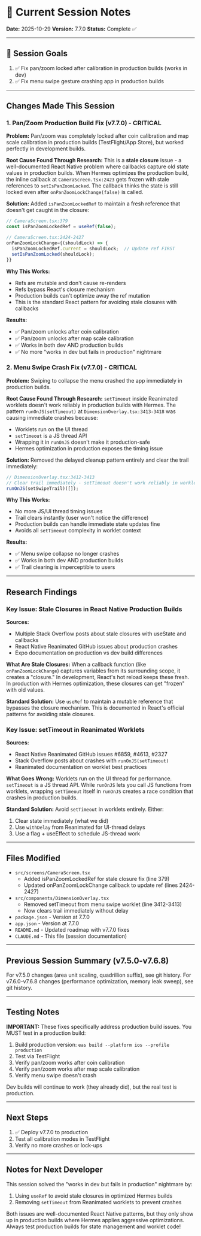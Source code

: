 # 🤖 Current Session Notes

**Date:** 2025-10-29
**Version:** 7.7.0
**Status:** Complete ✅

---

## 📝 Session Goals

1. ✅ Fix pan/zoom locked after calibration in production builds (works in dev)
2. ✅ Fix menu swipe gesture crashing app in production builds

---

## Changes Made This Session

### 1. Pan/Zoom Production Build Fix (v7.7.0) - CRITICAL

**Problem:** Pan/zoom was completely locked after coin calibration and map scale calibration in production builds (TestFlight/App Store), but worked perfectly in development builds.

**Root Cause Found Through Research:**
This is a **stale closure** issue - a well-documented React Native problem where callbacks capture old state values in production builds. When Hermes optimizes the production build, the inline callback at `CameraScreen.tsx:2423` gets frozen with stale references to `setIsPanZoomLocked`. The callback thinks the state is still locked even after `onPanZoomLockChange(false)` is called.

**Solution:**
Added `isPanZoomLockedRef` to maintain a fresh reference that doesn't get caught in the closure:
```typescript
// CameraScreen.tsx:379
const isPanZoomLockedRef = useRef(false);

// CameraScreen.tsx:2424-2427
onPanZoomLockChange={(shouldLock) => {
  isPanZoomLockedRef.current = shouldLock;  // Update ref FIRST
  setIsPanZoomLocked(shouldLock);
}}
```

**Why This Works:**
- Refs are mutable and don't cause re-renders
- Refs bypass React's closure mechanism
- Production builds can't optimize away the ref mutation
- This is the standard React pattern for avoiding stale closures with callbacks

**Results:**
- ✅ Pan/zoom unlocks after coin calibration
- ✅ Pan/zoom unlocks after map scale calibration
- ✅ Works in both dev AND production builds
- ✅ No more "works in dev but fails in production" nightmare

### 2. Menu Swipe Crash Fix (v7.7.0) - CRITICAL

**Problem:** Swiping to collapse the menu crashed the app immediately in production builds.

**Root Cause Found Through Research:**
`setTimeout` inside Reanimated worklets doesn't work reliably in production builds with Hermes. The pattern `runOnJS(setTimeout)` at `DimensionOverlay.tsx:3413-3418` was causing immediate crashes because:
- Worklets run on the UI thread
- `setTimeout` is a JS thread API
- Wrapping it in `runOnJS` doesn't make it production-safe
- Hermes optimization in production exposes the timing issue

**Solution:**
Removed the delayed cleanup pattern entirely and clear the trail immediately:
```typescript
// DimensionOverlay.tsx:3412-3413
// Clear trail immediately - setTimeout doesn't work reliably in worklets (production builds)
runOnJS(setSwipeTrail)([]);
```

**Why This Works:**
- No more JS/UI thread timing issues
- Trail clears instantly (user won't notice the difference)
- Production builds can handle immediate state updates fine
- Avoids all `setTimeout` complexity in worklet context

**Results:**
- ✅ Menu swipe collapse no longer crashes
- ✅ Works in both dev AND production builds
- ✅ Trail clearing is imperceptible to users

---

## Research Findings

### Key Issue: Stale Closures in React Native Production Builds

**Sources:**
- Multiple Stack Overflow posts about stale closures with useState and callbacks
- React Native Reanimated GitHub issues about production crashes
- Expo documentation on production vs dev build differences

**What Are Stale Closures:**
When a callback function (like `onPanZoomLockChange`) captures variables from its surrounding scope, it creates a "closure." In development, React's hot reload keeps these fresh. In production with Hermes optimization, these closures can get "frozen" with old values.

**Standard Solution:**
Use `useRef` to maintain a mutable reference that bypasses the closure mechanism. This is documented in React's official patterns for avoiding stale closures.

### Key Issue: setTimeout in Reanimated Worklets

**Sources:**
- React Native Reanimated GitHub issues #6859, #4613, #2327
- Stack Overflow posts about crashes with `runOnJS(setTimeout)`
- Reanimated documentation on worklet best practices

**What Goes Wrong:**
Worklets run on the UI thread for performance. `setTimeout` is a JS thread API. While `runOnJS` lets you call JS functions from worklets, wrapping `setTimeout` itself in `runOnJS` creates a race condition that crashes in production builds.

**Standard Solution:**
Avoid `setTimeout` in worklets entirely. Either:
1. Clear state immediately (what we did)
2. Use `withDelay` from Reanimated for UI-thread delays
3. Use a flag + useEffect to schedule JS-thread work

---

## Files Modified

- `src/screens/CameraScreen.tsx`
  - Added isPanZoomLockedRef for stale closure fix (line 379)
  - Updated onPanZoomLockChange callback to update ref (lines 2424-2427)
- `src/components/DimensionOverlay.tsx`
  - Removed setTimeout from menu swipe worklet (line 3412-3413)
  - Now clears trail immediately without delay
- `package.json` - Version at 7.7.0
- `app.json` - Version at 7.7.0
- `README.md` - Updated roadmap with v7.7.0 fixes
- `CLAUDE.md` - This file (session documentation)

---

## Previous Session Summary (v7.5.0-v7.6.8)

For v7.5.0 changes (area unit scaling, quadrillion suffix), see git history.
For v7.6.0-v7.6.8 changes (performance optimization, memory leak sweep), see git history.

---

## Testing Notes

**IMPORTANT:** These fixes specifically address production build issues. You MUST test in a production build:

1. Build production version: `eas build --platform ios --profile production`
2. Test via TestFlight
3. Verify pan/zoom works after coin calibration
4. Verify pan/zoom works after map scale calibration
5. Verify menu swipe doesn't crash

Dev builds will continue to work (they already did), but the real test is production.

---

## Next Steps

1. ✅ Deploy v7.7.0 to production
2. Test all calibration modes in TestFlight
3. Verify no more crashes or lock-ups

---

## Notes for Next Developer

This session solved the "works in dev but fails in production" nightmare by:
1. Using `useRef` to avoid stale closures in optimized Hermes builds
2. Removing `setTimeout` from Reanimated worklets to prevent crashes

Both issues are well-documented React Native patterns, but they only show up in production builds where Hermes applies aggressive optimizations. Always test production builds for state management and worklet code!
